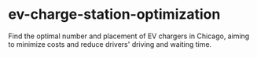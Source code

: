 # ev-charge-station-optimization

Find the optimal number and placement of EV chargers in Chicago, aiming to minimize costs and reduce drivers' driving and waiting time.
